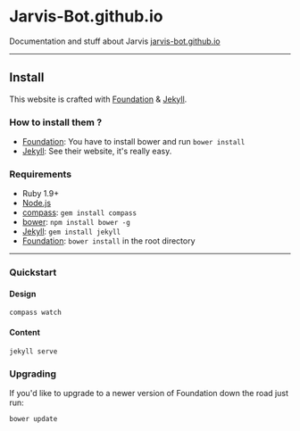 # Jarvis-Bot.github.io
  Documentation and stuff about Jarvis
  [jarvis-bot.github.io][url_this]


----------


## Install

  This website is crafted with [Foundation][url_foundation] & [Jekyll][url_jekyll].

### How to install them ?

  * [Foundation][url_foundation]: You have to install bower and run `bower install`
  * [Jekyll][url_jekyll]: See their website, it's really easy.

### Requirements

  * Ruby 1.9+
  * [Node.js][url_nodejs]
  * [compass][url_compass]: `gem install compass`
  * [bower][url_bower]: `npm install bower -g`
  * [Jekyll][url_jekyll]: `gem install jekyll`
  * [Foundation][url_foundation]: `bower install` in the root directory


----------


### Quickstart

#### Design
    compass watch
#### Content
    jekyll serve

### Upgrading

  If you'd like to upgrade to a newer version of Foundation down the road just run:

```bash
bower update
```

  [url_this]: http://jarvis-bot.github.io
  [url_foundation]: http://foundation.zurb.com
  [url_jekyll]: http://jekyllrb.com
  [url_nodejs]: http://nodejs.org
  [url_compass]: http://compass-style.org/
  [url_bower]: http://bower.io
